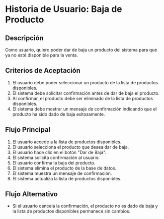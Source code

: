 # Historia de Usuario: Baja de Producto

## Descripción
Como usuario, quiero poder dar de baja un producto del sistema para que ya no esté disponible para la venta.

## Criterios de Aceptación
1. El usuario debe poder seleccionar un producto de la lista de productos disponibles.
2. El sistema debe solicitar confirmación antes de dar de baja el producto.
3. Al confirmar, el producto debe ser eliminado de la lista de productos disponibles.
4. El sistema debe mostrar un mensaje de confirmación indicando que el producto ha sido dado de baja exitosamente.

## Flujo Principal
1. El usuario accede a la lista de productos disponibles.
2. El usuario selecciona el producto que desea dar de baja.
3. El usuario hace clic en el botón "Dar de Baja".
4. El sistema solicita confirmación al usuario.
5. El usuario confirma la baja del producto.
6. El sistema elimina el producto de la base de datos.
7. El sistema muestra un mensaje de confirmación.
8. El sistema actualiza la lista de productos disponibles.

## Flujo Alternativo
- Si el usuario cancela la confirmación, el producto no es dado de baja y la lista de productos disponibles permanece sin cambios.
